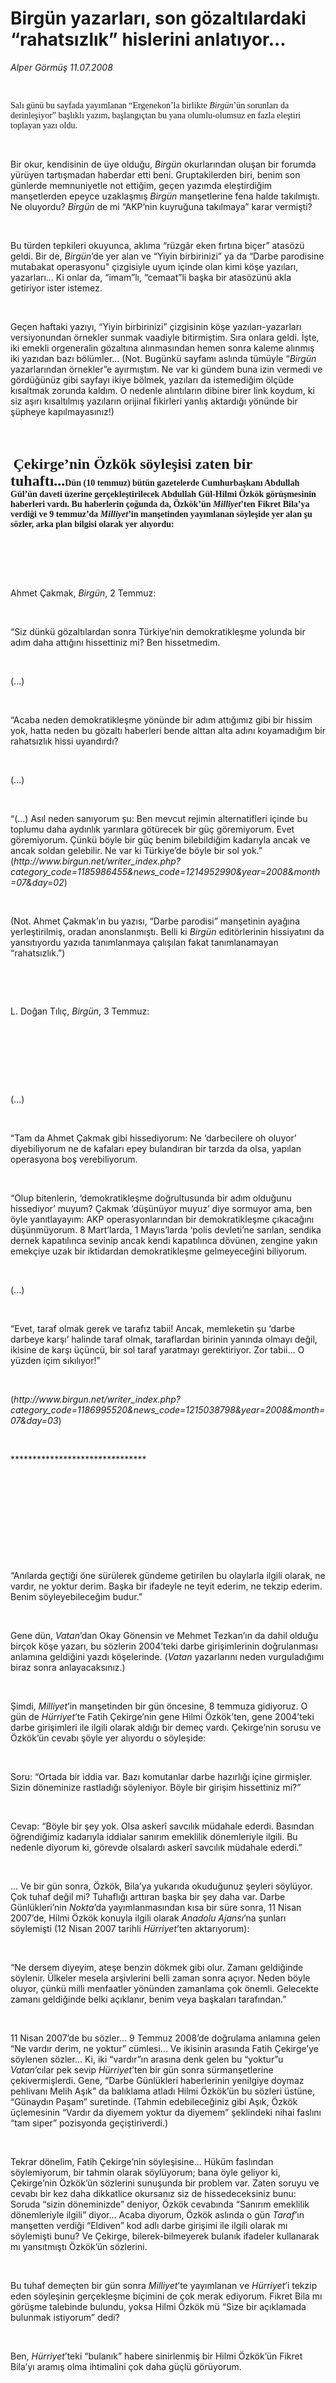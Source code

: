 # Birgün yazarları, son gözaltılardaki “rahatsızlık” hislerini anlatıyor...

*Alper Görmüş 11.07.2008*

<div class="taraf_structure_2col_1zq">
<div class="margen_n">



 <p></p><div><br/>
<p><font face="Times New Roman TUR">Salı günü bu sayfada yayımlanan “Ergenekon’la birlikte <i>Birgün</i>’ün sorunları da derinleşiyor” başlıklı yazım, başlangıçtan bu yana olumlu-olumsuz en fazla eleştiri toplayan yazı oldu.</font></p><br/>
<p>Bir okur, kendisinin de üye olduğu, <i>Birgün</i> okurlarından oluşan bir forumda yürüyen tartışmadan haberdar etti beni. Gruptakilerden biri, benim son günlerde memnuniyetle not ettiğim, geçen yazımda eleştirdiğim manşetlerden epeyce uzaklaşmış <i>Birgün</i> manşetlerine fena halde takılmıştı. Ne oluyordu? <i>Birgün</i> de mi “AKP’nin kuyruğuna takılmaya” karar vermişti?</p><br/>
<p>Bu türden tepkileri okuyunca, aklıma “rüzgâr eken fırtına biçer” atasözü geldi. Bir de, <i>Birgün</i>’de yer alan ve “Yiyin birbirinizi” ya da “Darbe parodisine mutabakat operasyonu” çizgisiyle uyum içinde olan kimi köşe yazıları, yazarları... Ki onlar da, “imam”lı, “cemaat”li başka bir atasözünü akla getiriyor ister istemez.</p><br/>
<p>Geçen haftaki yazıyı, “Yiyin birbirinizi” çizgisinin köşe yazıları-yazarları versiyonundan örnekler sunmak vaadiyle bitirmiştim. Sıra onlara geldi. İşte, iki emekli orgeneralin gözaltına alınmasından hemen sonra kaleme alınmış iki yazıdan bazı bölümler... (Not. Bugünkü sayfamı aslında tümüyle “<i>Birgün</i> yazarlarından örnekler”e ayırmıştım. Ne var ki gündem buna izin vermedi ve gördüğünüz gibi sayfayı ikiye bölmek, yazıları da istemediğim ölçüde kısaltmak zorunda kaldım. O nedenle alıntıların dibine birer link koydum, ki siz aşırı kısaltılmış yazıların orijinal fikirleri yanlış aktardığı yönünde bir şüpheye kapılmayasınız!)</p><br/>
</div><br/>
<p><b><font face="Times New Roman TUR" size="4"> </font><font face="Times New Roman TUR" size="5">Çekirge’nin Özkök söyleşisi zaten bir tuhaftı...</font><font face="Times New Roman TUR">Dün (10 temmuz) bütün gazetelerde Cumhurbaşkanı Abdullah Gül’ün daveti üzerine gerçekleştirilecek Abdullah Gül-Hilmi Özkök görüşmesinin haberleri vardı. Bu haberlerin çoğunda da, Özkök’ün <i>Milliyet</i>’ten Fikret Bila’ya verdiği ve 9 temmuz’da <i>Milliyet</i>’in manşetinden yayımlanan söyleşide yer alan şu sözler, arka plan bilgisi olarak yer alıyordu:</font><br/>
</b></p><p> </p><br/>
<br/>
<p>Ahmet Çakmak, <i>Birgün</i>, 2 Temmuz:</p><br/>
<p>“Siz dünkü gözaltılardan sonra Türkiye’nin demokratikleşme yolunda bir adım daha attığını hissettiniz mi? Ben hissetmedim.</p><br/>
<p>(...)</p><br/>
<p>“Acaba neden demokratikleşme yönünde bir adım attığımız gibi bir hissim yok, hatta neden bu gözaltı haberleri bende alttan alta adını koyamadığım bir rahatsızlık hissi uyandırdı?</p><br/>
<p>(...)</p><br/>
<p>“(...) Asıl neden sanıyorum şu: Ben mevcut rejimin alternatifleri içinde bu toplumu daha aydınlık yarınlara götürecek bir güç göremiyorum. Evet göremiyorum. Çünkü böyle bir güç benim bilebildiğim kadarıyla ancak ve ancak soldan gelebilir. Ne var ki Türkiye’de böyle bir sol yok.” (<i>http://www.birgun.net/writer_index.php?category_code=1185986455&amp;news_code=1214952990&amp;year=2008&amp;month=07&amp;day=02</i>)</p><br/>
<p>(Not. Ahmet Çakmak’ın bu yazısı, “Darbe parodisi” manşetinin ayağına yerleştirilmiş, oradan anonslanmıştı. Belli ki <i>Birgün</i> editörlerinin hissiyatını da yansıtıyordu yazıda tanımlanmaya çalışılan fakat tanımlanamayan “rahatsızlık.”)</p><br/>
<p><b><br/>
</b></p><p>L. Doğan Tılıç, <i>Birgün</i>, 3 Temmuz:</p><br/>
<br/>
<p> </p><br/>
<p>(...)</p><br/>
<p>“Tam da Ahmet Çakmak gibi hissediyorum: Ne ‘darbecilere oh oluyor’ diyebiliyorum ne de kafaları epey bulandıran bir tarzda da olsa, yapılan operasyona boş verebiliyorum.</p><br/>
<p>“Olup bitenlerin, ‘demokratikleşme doğrultusunda bir adım olduğunu hissediyor’ muyum? Çakmak ‘düşünüyor muyuz’ diye sormuyor ama, ben öyle yanıtlayayım: AKP operasyonlarından bir demokratikleşme çıkacağını düşünmüyorum. 8 Mart’larda, 1 Mayıs’larda ‘polis devleti’ne sarılan, sendika dernek kapatılınca sevinip ancak kendi kapatılınca dövünen, zengine yakın emekçiye uzak bir iktidardan demokratikleşme gelmeyeceğini biliyorum.</p><br/>
<p>(...)</p><br/>
<p>“Evet, taraf olmak gerek ve tarafız tabii! Ancak, memleketin şu ‘darbe darbeye karşı’ halinde taraf olmak, taraflardan birinin yanında olmayı değil, ikisine de karşı üçüncü, bir sol taraf yaratmayı gerektiriyor. Zor tabii... O yüzden içim sıkılıyor!”</p><br/>
<p>(<i>http://www.birgun.net/writer_index.php?category_code=1186995520&amp;news_code=1215038798&amp;year=2008&amp;month=07&amp;day=03</i>)</p><br/>
<p>*******************************</p><br/>
<p> </p><br/>
<p> </p><br/>
<p>“Anılarda geçtiği öne sürülerek gündeme getirilen bu olaylarla ilgili olarak, ne vardır, ne yoktur derim. Başka bir ifadeyle ne teyit ederim, ne tekzip ederim. Benim söyleyebileceğim budur.”</p><br/>
<p>Gene dün, <i>Vatan</i>’dan Okay Gönensin ve Mehmet Tezkan’ın da dahil olduğu birçok köşe yazarı, bu sözlerin 2004’teki darbe girişimlerinin doğrulanması anlamına geldiğini yazdı köşelerinde. (<i>Vatan</i> yazarlarını neden vurguladığımı biraz sonra anlayacaksınız.)</p><br/>
<p>Şimdi, <i>Milliyet</i>’in manşetinden bir gün öncesine, 8 temmuza gidiyoruz. O gün de <i>Hürriyet</i>’te Fatih Çekirge’nin gene Hilmi Özkök’ten, gene 2004’teki darbe girişimleri ile ilgili olarak aldığı bir demeç vardı. Çekirge’nin sorusu ve Özkök’ün cevabı şöyle yer alıyordu o söyleşide:</p><br/>
<p>Soru: “Ortada bir iddia var. Bazı komutanlar darbe hazırlığı içine girmişler. Sizin döneminize rastladığı söyleniyor. Böyle bir girişim hissettiniz mi?”</p><br/>
<p>Cevap: “Böyle bir şey yok. Olsa askerî savcılık müdahale ederdi. Basından öğrendiğimiz kadarıyla iddialar sanırım emeklilik dönemleriyle ilgili. Bu nedenle diyorum ki, görevde olsalardı askerî savcılık müdahale ederdi.”</p><br/>
<p>... Ve bir gün sonra, Özkök, Bila’ya yukarıda okuduğunuz şeyleri söylüyor. Çok tuhaf değil mi? Tuhaflığı arttıran başka bir şey daha var. Darbe Günlükleri’nin <i>Nokta</i>’da yayımlanmasından kısa bir süre sonra, 11 Nisan 2007’de, Hilmi Özkök konuyla ilgili olarak <i>Anadolu Ajansı</i>’na şunları söylemişti (12 Nisan 2007 tarihli <i>Hürriyet</i>’ten aktarıyorum):</p><br/>
<p>“Ne dersem diyeyim, ateşe benzin dökmek gibi olur. Zamanı geldiğinde söylenir. Ülkeler mesela arşivlerini belli zaman sonra açıyor. Neden böyle oluyor, çünkü milli menfaatler yönünden zamanlama çok önemli. Gelecekte zamanı geldiğinde belki açıklanır, benim veya başkaları tarafından.”</p><br/>
<p>11 Nisan 2007’de bu sözler... 9 Temmuz 2008’de doğrulama anlamına gelen “Ne vardır derim, ne yoktur” cümlesi... Ve ikisinin arasında Fatih Çekirge’ye söylenen sözler... Ki, iki “vardır”ın arasına denk gelen bu “yoktur”u <i>Vatan</i>’cılar pek sevip <i>Hürriyet</i>’ten bir gün sonra sürmanşetlerine çekivermişlerdi. Gene, “Darbe Günlükleri haberlerinin yenilgiye doymaz pehlivanı Melih Aşık” da balıklama atladı Hilmi Özkök’ün bu sözleri üstüne, “Günaydın Paşam” suretinde. (Tahmin edebileceğiniz gibi Aşık, Özkök üçlemesinin “Vardır da diyemem yoktur da diyemem” şeklindeki nihai faslını “tam siper” pozisyonda geçiştiriverdi.)</p><br/>
<p>Tekrar dönelim, Fatih Çekirge’nin söyleşisine... Hüküm faslından söylemiyorum, bir tahmin olarak söylüyorum; bana öyle geliyor ki, Çekirge’nin Özkök’ün sözlerini sunuşunda bir problem var. Zaten soruyu ve cevabı bir kez daha dikkatlice okursanız siz de hissedeceksiniz bunu: Soruda “sizin döneminizde” deniyor, Özkök cevabında “Sanırım emeklilik dönemleriyle ilgili” diyor... Acaba diyorum, Özkök aslında o gün <i>Taraf</i>’ın manşetten verdiği “Eldiven” kod adlı darbe girişimi ile ilgili olarak mı söylemişti bunu? Ve Çekirge, bilerek-bilmeyerek bulanık ifadeler kullanarak mı yansıtmıştı Özkök’ün sözlerini.</p><br/>
<p>Bu tuhaf demeçten bir gün sonra <i>Milliyet</i>’te yayımlanan ve <i>Hürriyet</i>’i tekzip eden söyleşinin gerçekleşme biçimini de çok merak ediyorum. Fikret Bila mı görüşme talebinde bulundu, yoksa Hilmi Özkök mü “Size bir açıklamada bulunmak istiyorum” dedi?</p><br/>
<p>Ben, <i>Hürriyet</i>’teki “bulanık” habere sinirlenmiş bir Hilmi Özkök’ün Fikret Bila’yı aramış olma ihtimalini çok daha güçlü görüyorum.</p>
<br/>
<br/>
<br/>



<br/>


<div id="taraf_not">
</div>

</div>


</div>
